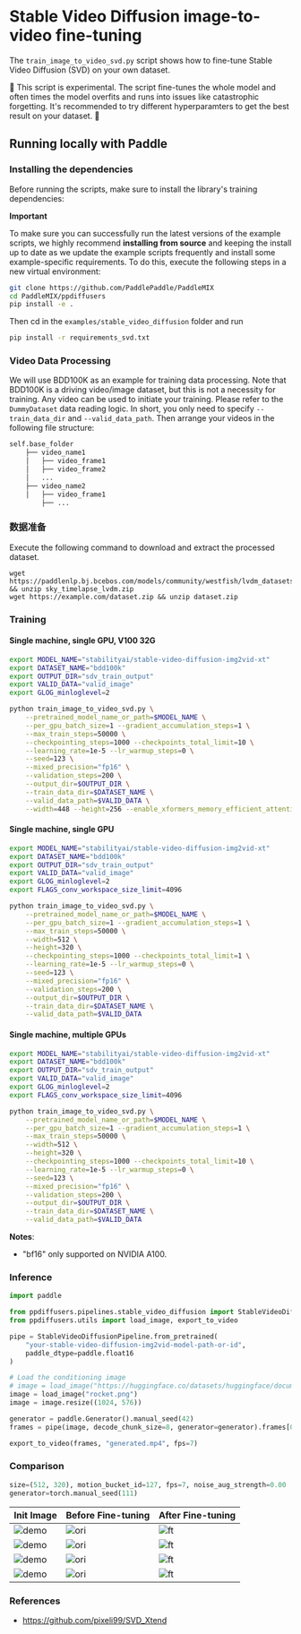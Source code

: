 # Stable Video Diffusion image-to-video fine-tuning

The `train_image_to_video_svd.py` script shows how to fine-tune Stable Video Diffusion (SVD) on your own dataset.

🚨 This script is experimental. The script fine-tunes the whole model and often times the model overfits and runs into issues like catastrophic forgetting. It's recommended to try different hyperparamters to get the best result on your dataset. 🚨

## Running locally with Paddle

### Installing the dependencies

Before running the scripts, make sure to install the library's training dependencies:

**Important**

To make sure you can successfully run the latest versions of the example scripts, we highly recommend **installing from source** and keeping the install up to date as we update the example scripts frequently and install some example-specific requirements. To do this, execute the following steps in a new virtual environment:

```bash
git clone https://github.com/PaddlePaddle/PaddleMIX
cd PaddleMIX/ppdiffusers
pip install -e .
```

Then cd in the `examples/stable_video_diffusion` folder and run
```bash
pip install -r requirements_svd.txt
```

### Video Data Processing
We will use BDD100K as an example for training data processing. Note that BDD100K is a driving video/image dataset, but this is not a necessity for training. Any video can be used to initiate your training. Please refer to the `DummyDataset` data reading logic. In short, you only need to specify `--train_data_dir` and `--valid_data_path`. Then arrange your videos in the following file structure:
```bash
self.base_folder
    ├── video_name1
    │   ├── video_frame1
    │   ├── video_frame2
    │   ...
    ├── video_name2
    │   ├── video_frame1
        ├── ...
```

### 数据准备
Execute the following command to download and extract the processed dataset.
```
wget https://paddlenlp.bj.bcebos.com/models/community/westfish/lvdm_datasets/sky_timelapse_lvdm.zip && unzip sky_timelapse_lvdm.zip
wget https://example.com/dataset.zip && unzip dataset.zip

```

### Training
#### Single machine, single GPU, V100 32G
```bash
export MODEL_NAME="stabilityai/stable-video-diffusion-img2vid-xt"
export DATASET_NAME="bdd100k"
export OUTPUT_DIR="sdv_train_output"
export VALID_DATA="valid_image"
export GLOG_minloglevel=2

python train_image_to_video_svd.py \
    --pretrained_model_name_or_path=$MODEL_NAME \
    --per_gpu_batch_size=1 --gradient_accumulation_steps=1 \
    --max_train_steps=50000 \
    --checkpointing_steps=1000 --checkpoints_total_limit=10 \
    --learning_rate=1e-5 --lr_warmup_steps=0 \
    --seed=123 \
    --mixed_precision="fp16" \
    --validation_steps=200 \
    --output_dir=$OUTPUT_DIR \
    --train_data_dir=$DATASET_NAME \
    --valid_data_path=$VALID_DATA \
    --width=448 --height=256 --enable_xformers_memory_efficient_attention --gradient_checkpointing
```

#### Single machine, single GPU
```bash
export MODEL_NAME="stabilityai/stable-video-diffusion-img2vid-xt"
export DATASET_NAME="bdd100k"
export OUTPUT_DIR="sdv_train_output"
export VALID_DATA="valid_image"
export GLOG_minloglevel=2
export FLAGS_conv_workspace_size_limit=4096

python train_image_to_video_svd.py \
    --pretrained_model_name_or_path=$MODEL_NAME \
    --per_gpu_batch_size=1 --gradient_accumulation_steps=1 \
    --max_train_steps=50000 \
    --width=512 \
    --height=320 \
    --checkpointing_steps=1000 --checkpoints_total_limit=1 \
    --learning_rate=1e-5 --lr_warmup_steps=0 \
    --seed=123 \
    --mixed_precision="fp16" \
    --validation_steps=200 \
    --output_dir=$OUTPUT_DIR \
    --train_data_dir=$DATASET_NAME \
    --valid_data_path=$VALID_DATA
```

#### Single machine, multiple GPUs
```bash
export MODEL_NAME="stabilityai/stable-video-diffusion-img2vid-xt"
export DATASET_NAME="bdd100k"
export OUTPUT_DIR="sdv_train_output"
export VALID_DATA="valid_image"
export GLOG_minloglevel=2
export FLAGS_conv_workspace_size_limit=4096

python train_image_to_video_svd.py \
    --pretrained_model_name_or_path=$MODEL_NAME \
    --per_gpu_batch_size=1 --gradient_accumulation_steps=1 \
    --max_train_steps=50000 \
    --width=512 \
    --height=320 \
    --checkpointing_steps=1000 --checkpoints_total_limit=10 \
    --learning_rate=1e-5 --lr_warmup_steps=0 \
    --seed=123 \
    --mixed_precision="fp16" \
    --validation_steps=200 \
    --output_dir=$OUTPUT_DIR \
    --train_data_dir=$DATASET_NAME \
    --valid_data_path=$VALID_DATA
```
**Notes**:

*  "bf16" only supported on NVIDIA A100.

### Inference

```python
import paddle

from ppdiffusers.pipelines.stable_video_diffusion import StableVideoDiffusionPipeline
from ppdiffusers.utils import load_image, export_to_video

pipe = StableVideoDiffusionPipeline.from_pretrained(
    "your-stable-video-diffusion-img2vid-model-path-or-id",
    paddle_dtype=paddle.float16
)

# Load the conditioning image
# image = load_image("https://huggingface.co/datasets/huggingface/documentation-images/resolve/main/diffusers/svd/rocket.png?download=")
image = load_image("rocket.png")
image = image.resize((1024, 576))

generator = paddle.Generator().manual_seed(42)
frames = pipe(image, decode_chunk_size=8, generator=generator).frames[0]

export_to_video(frames, "generated.mp4", fps=7)
```

### Comparison
```python
size=(512, 320), motion_bucket_id=127, fps=7, noise_aug_strength=0.00
generator=torch.manual_seed(111)
```
| Init Image        | Before Fine-tuning |After Fine-tuning |
|---------------|-----------------------------|-----------------------------|
| ![demo](https://github.com/pixeli99/SVD_Xtend/assets/46072190/1587c4b5-c104-4d22-8d56-c86e8c716b06)    | ![ori](https://github.com/pixeli99/SVD_Xtend/assets/46072190/18b5af34-d38f-4d19-8856-77895466d152)   | ![ft](https://github.com/pixeli99/SVD_Xtend/assets/46072190/c464397e-aa05-4d8e-9563-3cc78ad04cb3)|
| ![demo](https://github.com/pixeli99/SVD_Xtend/assets/46072190/af3bd957-5b8e-4c21-8791-c9a295761973)    | ![ori](https://github.com/pixeli99/SVD_Xtend/assets/46072190/26d38418-b6fa-40a5-afa6-b278d088638f)   | ![ft](https://github.com/pixeli99/SVD_Xtend/assets/46072190/a49264da-6ccf-48d7-914f-8b0fff9bc99e)|
| ![demo](https://github.com/pixeli99/SVD_Xtend/assets/46072190/2a761c41-d6b2-48b8-a63c-505780369484)    | ![ori](https://github.com/pixeli99/SVD_Xtend/assets/46072190/579bed68-2b31-45d5-8cf2-a4e768fec126)   | ![ft](https://github.com/pixeli99/SVD_Xtend/assets/46072190/eaffe1d5-999b-4d27-8d77-d8e8fd1cd380)|
| ![demo](https://github.com/pixeli99/SVD_Xtend/assets/46072190/09619a6e-50a2-4aec-afb7-d34c071da425)    | ![ori](https://github.com/pixeli99/SVD_Xtend/assets/46072190/2e525ede-474e-499a-9bc5-8f60700ca3fb)   | ![ft](https://github.com/pixeli99/SVD_Xtend/assets/46072190/ec77f39f-653a-4fa7-8ac0-68f8512f9ddb)|


### References
* https://github.com/pixeli99/SVD_Xtend
